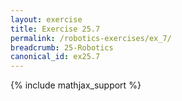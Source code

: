 ```yaml
---
layout: exercise
title: Exercise 25.7
permalink: /robotics-exercises/ex_7/
breadcrumb: 25-Robotics
canonical_id: ex25.7
---
```


{% include mathjax_support %}

